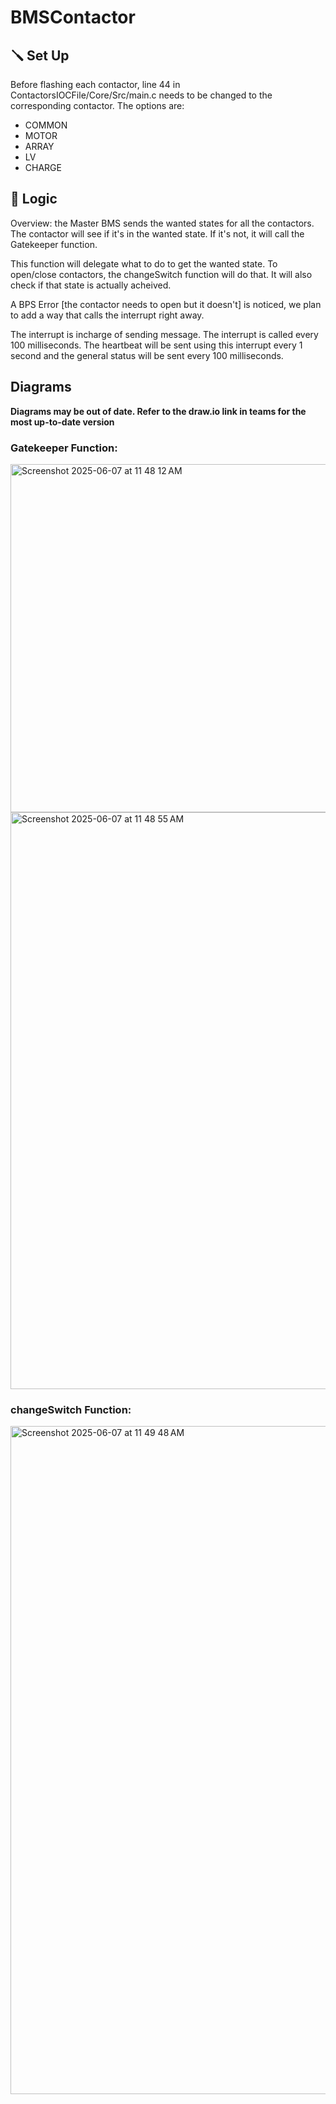 # BMSContactor

## 🪛 Set Up

Before flashing each contactor, line 44 in ContactorsIOCFile/Core/Src/main.c needs to be changed to the corresponding contactor. The options are:

- COMMON
- MOTOR
- ARRAY
- LV
- CHARGE
## 🧠 Logic

Overview: the Master BMS sends the wanted states for all the contactors. The contactor will see if it's in the wanted state. If it's not, it will call the Gatekeeper function.

This function will delegate what to do to get the wanted state. To open/close contactors, the changeSwitch function will do that. It will also check if that state is actually acheived.

A BPS Error [the contactor needs to open but it doesn't] is noticed, we plan to add a way that calls the interrupt right away.

The interrupt is incharge of sending message. The interrupt is called every 100 milliseconds. The heartbeat will be sent using this interrupt every 1 second and the general status will be sent every 100 milliseconds.

## Diagrams
**Diagrams may be out of date. Refer to the draw.io link in teams for the most up-to-date version**
### Gatekeeper Function:
<img width="557" alt="Screenshot 2025-06-07 at 11 48 12 AM" src="https://github.com/user-attachments/assets/2fba1495-99dc-43b8-8b01-61cdc9f46285" />
<img width="923" alt="Screenshot 2025-06-07 at 11 48 55 AM" src="https://github.com/user-attachments/assets/5eeeaa33-6f27-46dc-aecb-ba3ddbf1ae9f" />

### changeSwitch Function:
<img width="1069" alt="Screenshot 2025-06-07 at 11 49 48 AM" src="https://github.com/user-attachments/assets/21a4fac1-ce28-418f-8e0e-23c0f604ce44" />
